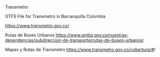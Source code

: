 Transmetro

GTFS File for Transmetro in Barranquilla Colombia

https://www.transmetro.gov.co/

Rutas de Buses Urbanos
https://www.ambq.gov.co/nuestras-dependencias/subdireccion-de-transporte/rutas-de-buses-urbanos/

Mapas y Rutas de Transmetro
https://www.transmetro.gov.co/cobertura/#!
